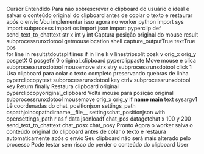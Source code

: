 Cursor
 Entendido Para não sobrescrever o clipboard do usuário o ideal é salvar o conteúdo original do clipboard antes de copiar o texto e restaurar após o envio
Vou implementar isso agora no worker
python
import sys
import subprocess
import os
import json
import pyperclip
def send_text_to_chattext str x int y int
 Captura posição original do mouse
result  subprocessrunxdotool getmouselocation shell capture_outputTrue textTrue
pos  
for line in resultstdoutsplitlines
if  in line
k v  linestripsplit
posk  v
orig_x orig_y  posgetX 0 posgetY 0
original_clipboard  pyperclippaste
 Move mouse e clica
subprocessrunxdotool mousemove strx stry
subprocessrunxdotool click 1
 Usa clipboard para colar o texto completo preservando quebras de linha
pyperclipcopytext
subprocessrunxdotool key ctrlv
subprocessrunxdotool key Return
finally
 Restaura clipboard original
pyperclipcopyoriginal_clipboard
 Volta mouse para posição original
subprocessrunxdotool mousemove orig_x orig_y
if __name__  __main__
text  sysargv1
 Lê coordenadas do chat_positionjson
settings_path  ospathjoinospathdirname__file__ settingschat_positionjson
with opensettings_path r as f
data  jsonloadf
chat_pos  datagetchat x 100 y 200
send_text_to_chattext chat_posx chat_posy
 Pronto Agora o worker salva o conteúdo original do clipboard antes de colar o texto e restaura automaticamente após o envio Seu clipboard não será mais alterado pelo processo
Pode testar sem risco de perder o conteúdo do clipboard
User